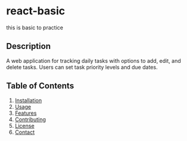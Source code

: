 # react-basic
this is basic to practice
## Description
A web application for tracking daily tasks with options to add, edit, and delete tasks. Users can set task priority levels and due dates.
## Table of Contents
1. [Installation](#installation)
2. [Usage](#usage)
3. [Features](#features)
4. [Contributing](#contributing)
5. [License](#license)
6. [Contact](#contact)
